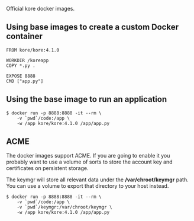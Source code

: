 Official kore docker images.

## Using base images to create a custom Docker container

```
FROM kore/kore:4.1.0

WORKDIR /koreapp
COPY *.py .

EXPOSE 8888
CMD ["app.py"]
```

## Using the base image to run an application

```
$ docker run -p 8888:8888 -it --rm \
    -v `pwd`/code:/app \
    -w /app kore/kore:4.1.0 /app/app.py
```

## ACME

The docker images support ACME. If you are going to enable it
you probably want to use a volume of sorts to store the account
key and certificates on persistent storage.

The keymgr will store all relevant data under the **/var/chroot/keymgr**
path. You can use a volume to export that directory to your host instead.

```
$ docker run -p 8888:8888 -it --rm \
    -v `pwd`/code:/app \
    -v `pwd`/keymgr:/var/chroot/keymgr \
    -w /app kore/kore:4.1.0 /app/app.py
```
